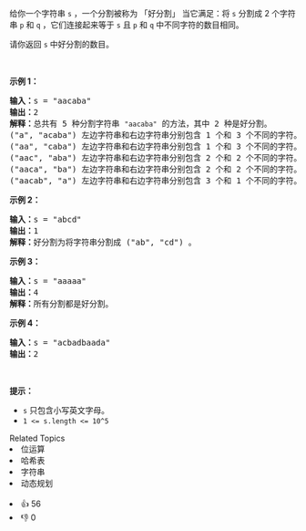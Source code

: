 <p>给你一个字符串&nbsp;<code>s</code>&nbsp;，一个分割被称为 「好分割」&nbsp;当它满足：将&nbsp;<code>s</code>&nbsp;分割成 2 个字符串&nbsp;<code>p</code> 和&nbsp;<code>q</code>&nbsp;，它们连接起来等于&nbsp;<code>s</code>&nbsp;且 <code>p</code>&nbsp;和 <code>q</code>&nbsp;中不同字符的数目相同。</p>

<p>请你返回 <code>s</code>&nbsp;中好分割的数目。</p>

<p>&nbsp;</p>

<p><strong>示例 1：</strong></p>

<pre><strong>输入：</strong>s = "aacaba"
<strong>输出：</strong>2
<strong>解释：</strong>总共有 5 种分割字符串 <span><code>"aacaba"</code></span> 的方法，其中 2 种是好分割。
("a", "acaba") 左边字符串和右边字符串分别包含 1 个和 3 个不同的字符。
("aa", "caba") 左边字符串和右边字符串分别包含 1 个和 3 个不同的字符。
("aac", "aba") 左边字符串和右边字符串分别包含 2 个和 2 个不同的字符。这是一个好分割。
("aaca", "ba") 左边字符串和右边字符串分别包含 2 个和 2 个不同的字符。这是一个好分割。
("aacab", "a") 左边字符串和右边字符串分别包含 3 个和 1 个不同的字符。
</pre>

<p><strong>示例 2：</strong></p>

<pre><strong>输入：</strong>s = "abcd"
<strong>输出：</strong>1
<strong>解释：</strong>好分割为将字符串分割成 ("ab", "cd") 。
</pre>

<p><strong>示例 3：</strong></p>

<pre><strong>输入：</strong>s = "aaaaa"
<strong>输出：</strong>4
<strong>解释：</strong>所有分割都是好分割。</pre>

<p><strong>示例 4：</strong></p>

<pre><strong>输入：</strong>s = "acbadbaada"
<strong>输出：</strong>2
</pre>

<p>&nbsp;</p>

<p><strong>提示：</strong></p>

<ul> 
 <li><code>s</code>&nbsp;只包含小写英文字母。</li> 
 <li><code>1 &lt;= s.length &lt;= 10^5</code></li> 
</ul>

<div><div>Related Topics</div><div><li>位运算</li><li>哈希表</li><li>字符串</li><li>动态规划</li></div></div><br><div><li>👍 56</li><li>👎 0</li></div>